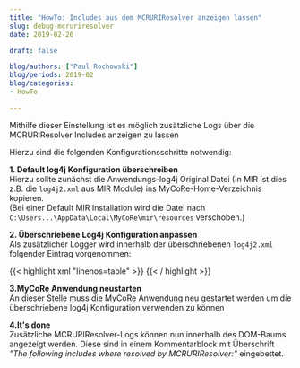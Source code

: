 ```yaml
---
title: "HowTo: Includes aus dem MCRURIResolver anzeigen lassen"  
slug: debug-mcruriresolver
date: 2019-02-20

draft: false

blog/authors: ["Paul Rochowski"]
blog/periods: 2019-02
blog/categories: 
- HowTo

---
```


Mithilfe dieser Einstellung ist es möglich zusätzliche Logs über die MCRURIResolver Includes anzeigen zu lassen

Hierzu sind die folgenden Konfigurationsschritte notwendig:

**1. Default log4j Konfiguration überschreiben**  
Hierzu sollte zunächst die Anwendungs-log4j Original Datei (In MIR ist dies z.B. die <code>log4j2.xml</code> aus MIR Module)
ins MyCoRe-Home-Verzeichnis kopieren.  
(Bei einer Default MIR Installation wird die Datei nach <code>C:\Users...\AppData\Local\MyCoRe\mir\resources</code> verschoben.)


**2. Überschriebene Log4j Konfiguration anpassen**  
Als zusätzlicher Logger wird innerhalb der überschriebenen <code>log4j2.xml</code> folgender Eintrag vorgenommen:

{{< highlight xml "linenos=table" >}}
  <logger name="org.mycore.common.xml.MCRURIResolver" level="debug" />
{{< / highlight >}}
<br />

**3.MyCoRe Anwendung neustarten**  
An dieser Stelle muss die MyCoRe Anwendung neu gestartet werden um die überschriebene log4j Konfiguration verwenden zu können


**4.It's done**  
Zusätzliche MCRURIResolver-Logs können nun innerhalb des DOM-Baums angezeigt werden.
Diese sind in einem Kommentarblock mit Überschrift *"The following includes where resolved by MCRURIResolver:"* eingebettet.

